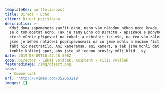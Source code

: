 ```yaml
---
templateKey: portfolio-post
title: Direct - Echo
client: Direct pojišťovna
description: >-
  Když doma zapomenete zavřít okno, nebo vám náhodou někdo něco krade, hodilo by
  se o tom dostat echo. Tak je tady Echo od Directu - aplikace a pohybová čidla,
  které můžete připevnit na cokoli a ochránit tak vše, na čem vám záleží. My
  jsme je během natáčení popřipevňovali na co jsme mohli a musíme říct, že se
  fakt nic neztratilo. Ani kameraman, ani kamera, a tak jsme mohli dát dohromady
  tenhle krátkej spot, aby jste už jednou provždy měli klid i vy.
date: 2019-08-09T10:47:48.598Z
coop: Director - Lukáš Vojáček; Asistent - Filip Vojáček
featuredimage: /img/direct.png
tags:
  - Commercial
url: 'https://vimeo.com/352063219'
images: []
---
```


